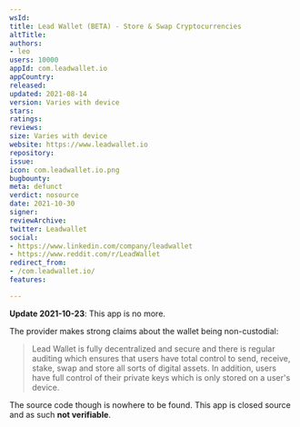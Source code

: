 ```yaml
---
wsId: 
title: Lead Wallet (BETA) - Store & Swap Cryptocurrencies
altTitle: 
authors:
- leo
users: 10000
appId: com.leadwallet.io
appCountry: 
released: 
updated: 2021-08-14
version: Varies with device
stars: 
ratings: 
reviews: 
size: Varies with device
website: https://www.leadwallet.io
repository: 
issue: 
icon: com.leadwallet.io.png
bugbounty: 
meta: defunct
verdict: nosource
date: 2021-10-30
signer: 
reviewArchive: 
twitter: Leadwallet
social:
- https://www.linkedin.com/company/leadwallet
- https://www.reddit.com/r/LeadWallet
redirect_from:
- /com.leadwallet.io/
features: 

---
```


**Update 2021-10-23**: This app is no more.

The provider makes strong claims about the wallet being non-custodial:

> Lead Wallet is fully decentralized and secure and there is regular auditing
  which ensures that users have total control to send, receive, stake, swap and
  store all sorts of digital assets. In addition, users have full control of
  their private keys which is only stored on a user's device.

The source code though is nowhere to be found. This app is closed source and as
such **not verifiable**.
